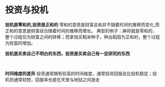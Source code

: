 # 投资与投机

**投机是零和的,投资是正和的**
零和的意思是财富总和并不随着时间的推移而变化,而正和的意思是财富综合随着时间的推移而增长。
典型的例子：麻将就是零和的，整个过程仅为财富之间的转移；而拿钱买稻米种子，种出稻田为正和的，整个过程为财富的增加。
<br>

**投机是买卖自己不明白的东西，投资是买卖自己有一定研究的东西**

<br>

**时间维度的差异**
投资通常拥有较高的时间维度，通常投资回报会比投机稳定；投机则通常较短，回报率也是在天堂与地狱之间游走
          